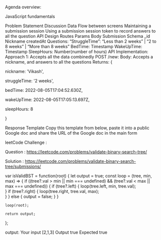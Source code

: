 Agenda overview:

JavaScript fundamentals

Problem Statement Discussion
Data Flow between screens
Maintaining a submission session
Using a submission session token to record answers to all the question
API Design
Routes
Params
Body
Submission Schema
_id
Nickname
createdAt
Questions:
“StruggleTime”: “Less than 2 weeks” | “2 to 8 weeks” | “More than 8 weeks”
BedTime: Timestamp
WakeUpTime: Timestamp
SleepHours: Number(number of hours)
API Implementation:
Approach 1: Accepts all the data combinedly
POST /new:
Body: Accepts a nickname, and answers to all the questions
Returns:
{

  nickname: 'Vikash',

  struggleTime: '2 weeks',

  bedTime: 2022-08-05T17:04:52.630Z,

  wakeUpTime: 2022-08-05T17:05:13.697Z,

  sleepHours: 8

}

Response Template
Copy this template from below, paste it into a public Google doc and share the URL of the Google doc in the main form

leetCode Challenge : 

Question : https://leetcode.com/problems/validate-binary-search-tree/


Solution : https://leetcode.com/problems/validate-binary-search-tree/submissions/

var isValidBST = function(root) {
    let output = true;
    const loop = (tree, min, max) => {
        if ((tree?.val > min || min === undefined) && (tree?.val < max || max === undefined)) {
            if (tree?.left) {
                loop(tree.left, min, tree.val);    
            }
            if (tree?.right) {
                loop(tree.right, tree.val, max);    
            }
        } else {
            output = false;
        }
    }
    
    loop(root);
    
    return output;
};

output:
Your input
[2,1,3]
Output
true
Expected
true